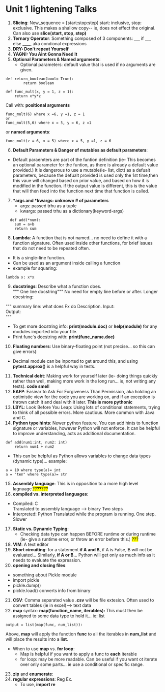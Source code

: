 # Unit 1 lightening Talks
1. **Slicing**: New_sequence = [start:stop:step] start: inclusive, stop: exclusive.  This makes a shallow copy-- ie, does not effect the original.  Can also use **slice(start, stop, step)**   
2. **Ternary Operator**: Something composed of 3 components: ___ if ___ else ____, aka condional expressions  
3. **DRY: Don't repeat Yourself**
4. **YAGNI: You Aint Gonna Need It**
5. **Optional Parameters & Named arguments**:
   - Optional parameters: default value that is used if no arguments are given.  
```
def return_boolean(bool= True):
        return boolean

def func_mult(x, y = 1, z = 1):
    return x*y*z
```
Call with: **positional arguments**
```
func_mult(6) where x =6, y =1, z = 1 
or
func_mult(5,6) where x = 5, y = 6, z =1
```

or **named arguments**:
```
func_mult(z = 6, x = 5) where x = 5, y =1, z = 6
```
6. **Default Parameters & Danger of mutables as default parameters**:
- Default paraemters are part of the funtion definition (ie- This becomes an optional parameter for the funtion, as there is already a default value provided.)  It is dangerous to use a mutable(ie- list, dict) as a defualt parameters, because the defualt provided is used only the 1st time,then this vaue will changed based on prior value, and based on how it is modified in the function.  if the output value is different, this is the value that will then feed into the function next time that function is called.
7. **\*args and \*kwargs: unknown # of parameters**
   - args: passed trhu as a tuple
   - kwargs: passed trhu as a dictionary(keyword-args)
```
  def add(*num):
    sum = a+b
    return sum
```
8. **Lambda**: A function that is not named... no need to define it with a function signature.  Often used inside other functions, for brief issues that do not need to be repeated often. 
- It is a single-line function.
- Can be used as an argument inside calling a function
- example for squaring:
```
lambda x: x*x
```
9.  **docstrings**:
 Describe what a function does.     
 """ One line docstring""" 
 No need for empty line before or after. Longer docstring:

 """
 summary line: what does Fx do
 Description. Input:  
 Output:  
 """   
     
- To get more docstring info: **print(module.__doc__)** or **help(module)** for any modules imported into your file.   
- Print func's docstring with: **print(func_name.__doc__)**   

10. **Floating numbers**:  Use binary-floating point (not precise... so this can give errors)  
- Decimal module can be inported to get around this, and using **pytest.approx()** is a helpful way in tests.    
11. **Technical debt**: Making work for yourself later (ie- doing things quickly rather than well, making more work in the long run... ie, not writing any tests). **code smell**   
12. **EAFP**: Easiear to Ask For Forgiveness Than Permission, aka holding an optimistic view for the code you are working on, and if an exception is thrown catch it and deal with it later.  **This is more pythonic**
13. **LBYL**: Look Before You Leap: Using lots of conditional statements, trying to think of all possible errors. More cautious. More common with Java and C.  
14. **Python type hints**: Newer python feature. You can add hints to function signature or variables, however Python will not enforce.  It can be helpful to improve understanding, acts as additional documentation.
```
def add(num1:int, num2: int)
    return num1 + num2
```
- This can be helpful as Python allows variables to change data types (dynamic type)... example:
```
a = 10 where type(a)= int
a = "ten" where type(a)= str
```
15. **Assembly language**: This is in opposition to a more high level lagnuage.<mark>???????</mark>
16. **compiled vs. interpreted languages**: 
- Compiled: C  
  Translated to assembly language --> binary
  Two steps
- Interpreted: Python
  Translated while the program is running.
  One step. Slower
17. **Static vs. Dynamic Typing**:
    - Checking data type can happen BEFORE runtime or during runtime (ie- give a runtime error, or throw an error before this.) <mark> ??? </mark>
18.  **VIM**: A text editor
19.  **Short circuiting**:  for a statement **if A and B**, if A is False, B will not be evaluated... Similarly, **if A or B**... Python will get only as much info as it needs to evaluate the expression.
20.  **opening and closing files** 
- something about Pickle module
- import pickle
- pickle.dump()
- pickle.load() converts info from binary
21. **CSV**: Comma separated value **.csv** will be file extesion. Often used to convert tables (ie in excel)--> text data
22. **map**
syntax: **map(function_name, iterables):** This must then be assigned to some data type to hold it... ie: list
```
output = list(map(func, num_list)):
```
Above, **map** will apply the function **func** to all the iterables in **num_list** and will place the results into a **list**.
- When to use **map** vs. **for loop**:
  - Map is helpful if you want to apply a func to **each** iterable 
  - for loop: may be more readable. Can be useful if you want ot iterate over only some parts... ie use a conditional or specific range.

23. **zip** and **enumerate**:
24. **regular expressions**: Reg Ex.  
    - To use, **import re**
